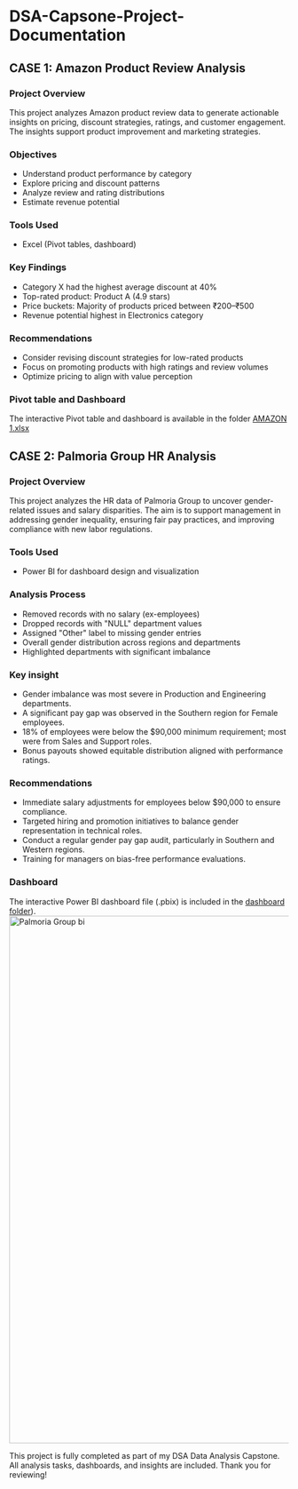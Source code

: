 # DSA-Capsone-Project-Documentation


## CASE 1: Amazon Product Review Analysis

### Project Overview
This project analyzes Amazon product review data to generate actionable insights on pricing, discount strategies, ratings, and customer engagement. The insights support product improvement and marketing strategies.

### Objectives
- Understand product performance by category
- Explore pricing and discount patterns
- Analyze review and rating distributions
- Estimate revenue potential

### Tools Used
- Excel (Pivot tables, dashboard)

### Key Findings
- Category X had the highest average discount at 40%
- Top-rated product: Product A (4.9 stars)
- Price buckets: Majority of products priced between ₹200–₹500
- Revenue potential highest in Electronics category

### Recommendations
- Consider revising discount strategies for low-rated products
- Focus on promoting products with high ratings and review volumes
- Optimize pricing to align with value perception

### Pivot table and Dashboard
The interactive Pivot table and dashboard  is available in the folder [AMAZON 1.xlsx](https://github.com/user-attachments/files/21081801/AMAZON.1.xlsx)

## CASE 2: Palmoria Group HR Analysis

### Project Overview
This project analyzes the HR data of Palmoria Group to uncover gender-related issues and salary disparities. The aim is to support management in addressing gender inequality, ensuring fair pay practices, and improving compliance with new labor regulations.

### Tools Used
- Power BI for dashboard design and visualization

### Analysis Process
- Removed records with no salary (ex-employees)
- Dropped records with "NULL" department values
- Assigned "Other" label to missing gender entries
- Overall gender distribution across regions and departments
- Highlighted departments with significant imbalance

### Key insight
- Gender imbalance was most severe in Production and Engineering departments.
- A significant pay gap was observed in the Southern region for Female employees.
- 18% of employees were below the $90,000 minimum requirement; most were from Sales and Support roles.
- Bonus payouts showed equitable distribution aligned with performance ratings.

### Recommendations
- Immediate salary adjustments for employees below $90,000 to ensure compliance.
- Targeted hiring and promotion initiatives to balance gender representation in technical roles.
- Conduct a regular gender pay gap audit, particularly in Southern and Western regions.
- Training for managers on bias-free performance evaluations.

### Dashboard
The interactive Power BI dashboard file (.pbix) is included in the [dashboard folder](https://drive.google.com/file/d/1fhSab0Sm0yy2U0yl0KjbTwzaHTJeQiYV/view?usp=sharing)). <img width="950" alt="Palmoria Group bi" src="https://github.com/user-attachments/assets/63e7effb-c81c-49bb-b89f-6251f18c70b2" />


This project is fully completed as part of my DSA Data Analysis Capstone. All analysis tasks, dashboards, and insights are included. Thank you for reviewing!



